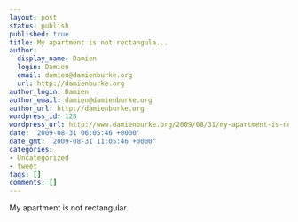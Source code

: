 ```yaml
---
layout: post
status: publish
published: true
title: My apartment is not rectangula...
author:
  display_name: Damien
  login: Damien
  email: damien@damienburke.org
  url: http://damienburke.org
author_login: Damien
author_email: damien@damienburke.org
author_url: http://damienburke.org
wordpress_id: 128
wordpress_url: http://www.damienburke.org/2009/08/31/my-apartment-is-not-rectangula/
date: '2009-08-31 06:05:46 +0000'
date_gmt: '2009-08-31 11:05:46 +0000'
categories:
- Uncategorized
- tweet
tags: []
comments: []
---
```

<p>My apartment is not rectangular.</p>
